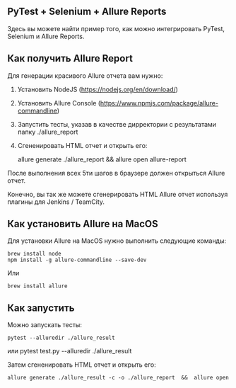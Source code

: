 PyTest + Selenium + Allure Reports
----------------------------------
Здесь вы можете найти пример того, как можно 
интегрировать PyTest, Selenium и Allure Reports.

Как получить Allure Report
--------------------------

Для генерации красивого Allure отчета вам нужно:

1) Установить NodeJS (https://nodejs.org/en/download/)
2) Установить Allure Console (https://www.npmjs.com/package/allure-commandline)
3) Запустить тесты, указав в качестве дирректории с результатами
папку ./allure_report
4) Сгененировать HTML отчет и открыть его:


    allure generate ./allure_report  &&  allure open allure-report


После выполнения всех 5ти шагов в браузере должен открыться Allure отчет.

Конечно, вы так же можете сгенерировать HTML Allure отчет
используя плагины для Jenkins / TeamCity.


Как установить Allure на MacOS
------------------------------

Для установки Allure на MacOS нужно выполнить следующие команды:

    brew install node
    npm install -g allure-commandline --save-dev
Или

    brew install allure
    

Как запустить
-------------
    
Можно запускать тесты:

    pytest --alluredir ./allure_result
или
    pytest test.py --alluredir ./allure_result    

Затем сгененировать HTML отчет и открыть его:


    allure generate ./allure_result -c -o ./allure_report  &&  allure open


